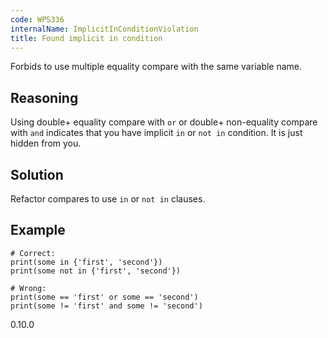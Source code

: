```yaml
---
code: WPS336
internalName: ImplicitInConditionViolation
title: Found implicit in condition
---
```


Forbids to use multiple equality compare with the same variable name.

## Reasoning
Using double+ equality compare with `or` or double+ non-equality
compare with `and` indicates that you have implicit `in` or `not in`
condition. It is just hidden from you.

## Solution
Refactor compares to use `in` or `not in` clauses.

## Example

    # Correct:
    print(some in {'first', 'second'})
    print(some not in {'first', 'second'})
    
    # Wrong:
    print(some == 'first' or some == 'second')
    print(some != 'first' and some != 'second')

<div class="versionadded">

0.10.0

</div>